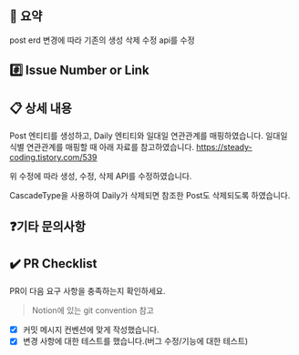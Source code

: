 ## 📌 요약
<!---- 변경 사항 및 관련 이슈에 대해 간단하게 작성해주세요. 어떻게보다 무엇을 왜 수정했는지 설명해주세요. -->
post erd 변경에 따라 기존의 생성 삭제 수정 api를 수정

## #️⃣ Issue Number or Link
<!--- 이슈 number 혹은 Link 기재 -->

## 📋 상세 내용
<!-- 변경 사항에 대해서 기재 -->
Post 엔티티를 생성하고, Daily 엔티티와 일대일 연관관계를 매핑하였습니다.
일대일 식별 연관관계를 매핑할 때 아래 자료를 참고하였습니다.
https://steady-coding.tistory.com/539

위 수정에 따라 생성, 수정, 삭제 API를 수정하였습니다.

CascadeType을 사용하여 Daily가 삭제되면 참조한 Post도 삭제되도록 하였습니다.


## ❓기타 문의사항

## ✔️ PR Checklist
PR이 다음 요구 사항을 충족하는지 확인하세요.

>Notion에 있는 git convention 참고
- [x] 커밋 메시지 컨벤션에 맞게 작성했습니다.
- [x] 변경 사항에 대한 테스트를 했습니다.(버그 수정/기능에 대한 테스트)
